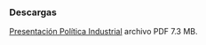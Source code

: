 
### Descargas

[Presentación Política Industrial](politica-industrial/presentacion-politica-industrial-2017-05-25.pdf) archivo PDF 7.3 MB.
